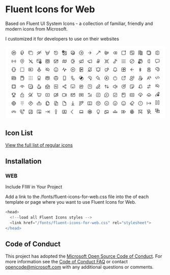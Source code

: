 # Fluent Icons for Web

Based on Fluent UI System Icons - a collection of familiar, friendly and modern icons from Microsoft.

I customized it for developers to use on their websites

![fluent system icons](art/readme-banner.png)

## Icon List

[View the full list of regular icons](icons_regular.md)

## Installation

### WEB
Include FIW in Your Project

Add a link to the /fonts/fluent-icons-for-web.css file into the <head> of each template or page where you want to use Fluent Icons for Web.

<head>

```groovy
<head>
  <!--load all Fluent Icons styles -->
  <link href="/fonts/fluent-icons-for-web.css" rel="stylesheet">
</head>
```


## Code of Conduct

This project has adopted the [Microsoft Open Source Code of Conduct](https://opensource.microsoft.com/codeofconduct). For more information see the [Code of Conduct FAQ](https://opensource.microsoft.com/codeofconduct) or contact opencode@microsoft.com with any additional questions or comments.
